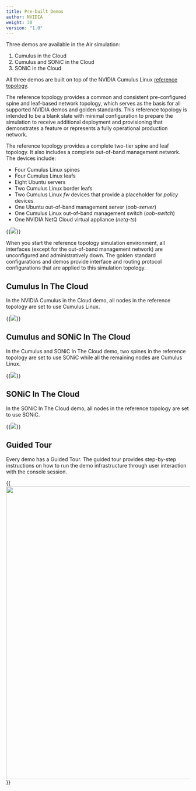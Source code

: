 ```yaml
---
title: Pre-built Demos
author: NVIDIA
weight: 30
version: "1.0"
---
```


Three demos are available in the Air simulation:

1. Cumulus in the Cloud
2. Cumulus and SONiC in the Cloud
3. SONiC in the Cloud

All three demos are built on top of the NVIDIA Cumulus Linux [reference topology](https://gitlab.com/cumulus-consulting/goldenturtle/cldemo2).

The reference topology provides a common and consistent pre-configured spine and leaf-based network topology, which serves as the basis for all supported NVIDIA demos and golden standards. This reference topology is intended to be a blank slate with minimal configuration to prepare the simulation to receive additional deployment and provisioning that demonstrates a feature or represents a fully operational production network.

The reference topology provides a complete two-tier spine and leaf topology. It also includes a complete out-of-band management network. The devices include:

- Four Cumulus Linux spines
- Four Cumulus Linux leafs
- Eight Ubuntu servers
- Two Cumulus Linux border leafs
- Two Cumulus Linux *fw* devices that provide a placeholder for *policy* devices
- One Ubuntu out-of-band management server (*oob-server*)
- One Cumulus Linux out-of-band management switch (*oob-switch*)
- One NVIDIA NetQ Cloud virtual appliance (*netq-ts*)

{{<img src="/images/guides/cldemo2-diagram.png" >}}

When you start the reference topology simulation environment, all interfaces (except for the out-of-band management network) are unconfigured and administratively down. The golden standard configurations and demos provide interface and routing protocol configurations that are applied to this simulation topology.

## Cumulus In The Cloud

In the NVIDIA Cumulus in the Cloud demo, all nodes in the reference topology are set to use Cumulus Linux.

{{<img src="/images/guides/nvidia-air/1CumulusInTheCloud.png">}}

## Cumulus and SONiC In The Cloud

In the Cumulus and SONiC In The Cloud demo, two spines in the reference topology are set to use SONiC while all the remaining nodes are Cumulus Linux.

{{<img src="/images/guides/nvidia-air/2SonicSpines.png" >}}

## SONiC In The Cloud

In the SONiC In The Cloud demo, all nodes in the reference topology are set to use SONiC.

{{<img src="/images/guides/nvidia-air/3SonicDemo.png" >}}

## Guided Tour

Every demo has a Guided Tour. The guided tour provides step-by-step instructions on how to run the demo infrastructure through user interaction with the console session.

{{<img src="/images/guides/nvidia-air/GuidedTour.png" width="800px">}}
